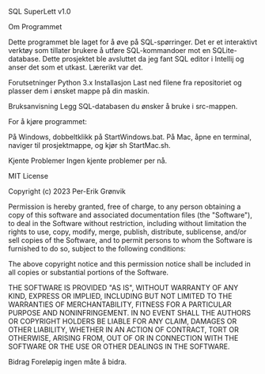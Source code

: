 SQL SuperLett v1.0

Om Programmet

Dette programmet ble laget for å øve på SQL-spørringer. Det er et interaktivt verktøy som tillater brukere å utføre SQL-kommandoer mot en SQLite-database. Dette prosjektet ble avsluttet da jeg fant SQL editor i Intellij og anser det som et utkast. Lærerikt var det.

Forutsetninger
Python 3.x
Installasjon
Last ned filene fra repositoriet og plasser dem i ønsket mappe på din maskin.

Bruksanvisning
Legg SQL-databasen du ønsker å bruke i src-mappen.

For å kjøre programmet:

På Windows, dobbeltklikk på StartWindows.bat.
På Mac, åpne en terminal, naviger til prosjektmappe, og kjør sh StartMac.sh.

Kjente Problemer
Ingen kjente problemer per nå.

MIT License

Copyright (c) 2023 Per-Erik Grønvik

Permission is hereby granted, free of charge, to any person obtaining a copy
of this software and associated documentation files (the "Software"), to deal
in the Software without restriction, including without limitation the rights
to use, copy, modify, merge, publish, distribute, sublicense, and/or sell
copies of the Software, and to permit persons to whom the Software is
furnished to do so, subject to the following conditions:

The above copyright notice and this permission notice shall be included in all
copies or substantial portions of the Software.

THE SOFTWARE IS PROVIDED "AS IS", WITHOUT WARRANTY OF ANY KIND, EXPRESS OR
IMPLIED, INCLUDING BUT NOT LIMITED TO THE WARRANTIES OF MERCHANTABILITY,
FITNESS FOR A PARTICULAR PURPOSE AND NONINFRINGEMENT. IN NO EVENT SHALL THE
AUTHORS OR COPYRIGHT HOLDERS BE LIABLE FOR ANY CLAIM, DAMAGES OR OTHER
LIABILITY, WHETHER IN AN ACTION OF CONTRACT, TORT OR OTHERWISE, ARISING FROM,
OUT OF OR IN CONNECTION WITH THE SOFTWARE OR THE USE OR OTHER DEALINGS IN THE
SOFTWARE.

Bidrag
Foreløpig ingen måte å bidra.

